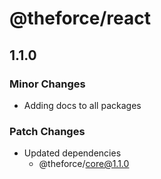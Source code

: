 # @theforce/react

## 1.1.0

### Minor Changes

- Adding docs to all packages

### Patch Changes

- Updated dependencies
  - @theforce/core@1.1.0

